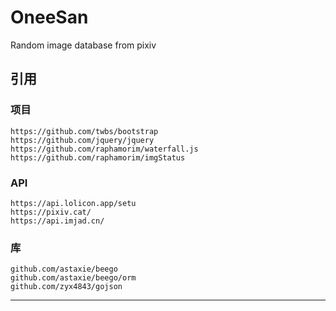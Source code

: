 # OneeSan
Random image database from pixiv

## 引用
### 项目
```
https://github.com/twbs/bootstrap
https://github.com/jquery/jquery
https://github.com/raphamorim/waterfall.js
https://github.com/raphamorim/imgStatus
```
### API
```
https://api.lolicon.app/setu 
https://pixiv.cat/
https://api.imjad.cn/
```
### 库
```
github.com/astaxie/beego
github.com/astaxie/beego/orm
github.com/zyx4843/gojson
```
------------
